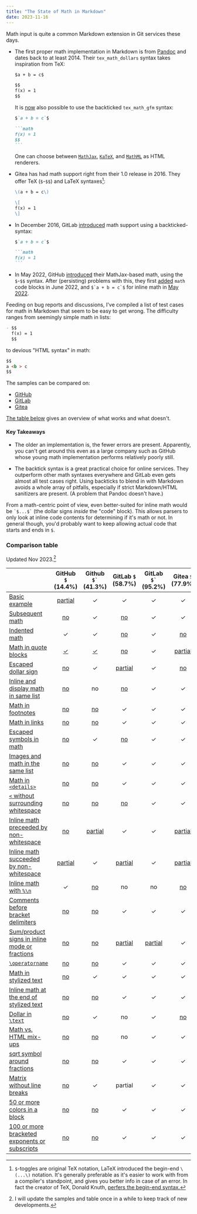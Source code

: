 ```yaml
---
title: "The State of Math in Markdown"
date: 2023-11-16
---
```


Math input is quite a common Markdown extension in Git services these days.

- The first proper math implementation in Markdown is from
  [Pandoc](https://pandoc.org/) and dates back to at least 2014. Their
  `tex_math_dollars` syntax takes inspiration from TeX:

  ```markdown
  $a + b = c$

  $$
  f(x) = 1
  $$
  ```

  It is [now](https://github.com/jgm/pandoc/pull/9156) also possible to use the
  backticked `tex_math_gfm` syntax:

  ````markdown
  $`a + b = c`$

  ```math
  f(x) = 1
  $$
  ```
  ````

  One can choose between [`MathJax`](https://www.mathjax.org/),
  [`KaTeX`](https://katex.org/), and
  [`MathML`](https://developer.mozilla.org/en-US/docs/Web/MathML) as HTML
  renderers.

- Gitea has had math support right from their 1.0 release in 2016. They offer
  TeX (`$`-`$$`) and LaTeX syntaxes[^1]:

  ```markdown
  \(a + b = c\)

  \[
  f(x) = 1
  \]
  ```

- In December 2016, GitLab
  [introduced](https://about.gitlab.com/releases/2016/12/22/gitlab-8-15-released/)
  math support using a backticked-syntax:

  ````markdown
  $`a + b = c`$

  ```math
  f(x) = 1
  ```
  ````

- In May 2022, GitHub
  [introduced](https://github.blog/2022-05-19-math-support-in-markdown/) their
  MathJax-based math, using the `$`-`$$` syntax. After (persisting) problems
  with this, they first
  [added](https://github.blog/changelog/2022-06-28-fenced-block-syntax-for-mathematical-expressions/)
  `math` code blocks in June 2022, and ``$`a + b = c`$`` for inline math in
  [May
  2022](https://github.blog/changelog/2023-05-08-new-delimiter-syntax-for-inline-mathematical-expressions/).

Feeding on bug reports and discussions, I've compiled a list of test cases for
math in Markdown that seem to be easy to get wrong. The difficulty ranges from
seemingly simple math in lists:

```markdown
- $$
  f(x) = 1
  $$
```

to devious "HTML syntax" in math:

```markdown
$$
a <b > c
$$
```

The samples can be compared on:

- [GitHub](https://github.com/nschloe/markdown-math-acid-test)
- [GitLab](https://gitlab.com/nschloe/github-math-bugs)
- [Gitea](https://try.gitea.io/nschloe/markdown-math-acid-test)

[The table below](#comparison-table) gives an overview of what works and what
doesn't.

#### Key Takeaways

- The older an implementation is, the fewer errors are present. Apparently, you
  can't get around this even as a large company such as GitHub whose young math
  implementation performs relatively poorly still.

- The backtick syntax is a great practical choice for online services. They
  outperform other math syntaxes everywhere and GitLab even gets almost all
  test cases right. Using backticks to blend in with Markdown avoids a whole
  array of pitfalls, especially if strict Markdown/HTML sanitizers are present.
  (A problem that Pandoc doesn't have.)

From a math-centric point of view, even better-suited for inline math would be
`` `$...$` `` (the dollar signs _inside_ the "code" block). This allows parsers
to only look at inline code contents for determining if it's math or not. In
general though, you'd probably want to keep allowing actual code that starts
and ends in `$`.

### Comparison table

Updated Nov 2023.[^2]

|                                                                                                                                                                                |                    GitHub `$` (14.4%)                     |                  Github `` $` `` (41.3%)                  |                       GitLab `$` (58.7%)                        |                     GitLab `` $` `` (95.2%)                     |                     Gitea `$` (77.9%)                     |                    Gitea `\(` (81.7%)                     |                  Pandoc `$` (94.2%)                  |
| :----------------------------------------------------------------------------------------------------------------------------------------------------------------------------- | :-------------------------------------------------------: | :-------------------------------------------------------: | :-------------------------------------------------------------: | :-------------------------------------------------------------: | :-------------------------------------------------------: | :-------------------------------------------------------: | :--------------------------------------------------: |
| [Basic example](https://github.com/nschloe/markdown-math-acid-test/blob/main/dollar-backtick.md#basic-example)                                                                 |  [partial](https://github.com/github/markup/issues/1744)  |                             ✓                             |                                ✓                                |                                ✓                                |                             ✓                             |                             ✓                             |                          ✓                           |
| [Subsequent math](https://github.com/nschloe/markdown-math-acid-test/blob/main/dollar-backtick.md#subsequent-math)                                                             |    [no](https://github.com/github/markup/issues/1741)     |                             ✓                             |   [no](https://gitlab.com/gitlab-org/gitlab/-/issues/431890)    |                                ✓                                |                             ✓                             |                             ✓                             |                          ✓                           |
| [Indented math](https://github.com/nschloe/markdown-math-acid-test/blob/main/dollar-backtick.md#indented-math)                                                                 |                             ✓                             |                             ✓                             |   [no](https://gitlab.com/gitlab-org/gitlab/-/issues/431893)    |                                ✓                                |   [no](https://github.com/go-gitea/gitea/issues/27834)    |   [no](https://github.com/go-gitea/gitea/issues/27834)    |                          ✓                           |
| [Math in quote blocks](https://github.com/nschloe/markdown-math-acid-test/blob/main/dollar-backtick.md#math-in-quote-blocks)                                                   |     [✓](https://github.com/github/markup/issues/1732)     |     [✓](https://github.com/github/markup/issues/1732)     |   [no](https://gitlab.com/gitlab-org/gitlab/-/issues/431889)    |                                ✓                                | [partial](https://github.com/go-gitea/gitea/issues/27777) | [partial](https://github.com/go-gitea/gitea/issues/27777) |                          ✓                           |
| [Escaped dollar sign](https://github.com/nschloe/markdown-math-acid-test/blob/main/dollar-backtick.md#escaped-dollar-sign)                                                     | [no](https://github.com/orgs/community/discussions/17116) |                             ✓                             | [partial](https://gitlab.com/gitlab-org/gitlab/-/issues/429512) |                                ✓                                |   [no](https://github.com/go-gitea/gitea/issues/27618)    |                             ✓                             |                          ✓                           |
| [Inline and display math in same list](https://github.com/nschloe/markdown-math-acid-test/blob/main/dollar-backtick.md#inline-and-display-math-in-same-list)                   |    [no](https://github.com/github/markup/issues/1745)     |                            no                             |   [no](https://gitlab.com/gitlab-org/gitlab/-/issues/431895)    |                                ✓                                |                             ✓                             |                             ✓                             |                          ✓                           |
| [Math in footnotes](https://github.com/nschloe/markdown-math-acid-test/blob/main/dollar-backtick.md#math-in-footnotes)                                                         | [no](https://github.com/orgs/community/discussions/55227) | [no](https://github.com/orgs/community/discussions/55227) |                                ✓                                |                                ✓                                |                             ✓                             |                             ✓                             |                          ✓                           |
| [Math in links](https://github.com/nschloe/markdown-math-acid-test/blob/main/dollar-backtick.md#math-in-links)                                                                 | [no](https://github.com/orgs/community/discussions/55232) | [no](https://github.com/orgs/community/discussions/55232) |                                ✓                                |                                ✓                                |                             ✓                             |                             ✓                             |                          ✓                           |
| [Escaped symbols in math](https://github.com/nschloe/markdown-math-acid-test/blob/main/dollar-backtick.md#escaped-symbols-in-math)                                             |    [no](https://github.com/github/markup/issues/1746)     |                             ✓                             |   [no](https://gitlab.com/gitlab-org/gitlab/-/issues/431896)    |                                ✓                                |                             ✓                             |                             ✓                             |                          ✓                           |
| [Images and math in the same list](https://github.com/nschloe/markdown-math-acid-test/blob/main/dollar-backtick.md#images-and-math-in-the-same-list)                           |    [no](https://github.com/github/markup/issues/1743)     |    [no](https://github.com/github/markup/issues/1743)     |                                ✓                                |                                ✓                                |                             ✓                             |                             ✓                             |                          ✓                           |
| [Math in `<details>`](https://github.com/nschloe/markdown-math-acid-test/blob/main/dollar-backtick.md#math-in-details)                                                         | [no](https://github.com/orgs/community/discussions/57950) | [no](https://github.com/orgs/community/discussions/57950) |                                ✓                                |                                ✓                                |                             ✓                             |                             ✓                             |                          ✓                           |
| [`<` without surrounding whitespace](https://github.com/nschloe/markdown-math-acid-test/blob/main/dollar-backtick.md#-without-surrounding-whitespace)                          | [no](https://github.com/orgs/community/discussions/55225) | [no](https://github.com/orgs/community/discussions/55225) |   [no](https://gitlab.com/gitlab-org/gitlab/-/issues/431897)    |                                ✓                                |                             ✓                             |                             ✓                             |                          ✓                           |
| [Inline math preceeded by non-whitespace](https://github.com/nschloe/markdown-math-acid-test/blob/main/dollar-backtick.md#inline-math-preceeded-by-non-whitespace)             |    [no](https://github.com/github/markup/issues/1742)     |  [partial](https://github.com/github/markup/issues/1742)  |                                ✓                                |                                ✓                                | [partial](https://github.com/go-gitea/gitea/issues/27605) | [partial](https://github.com/go-gitea/gitea/issues/27605) |                          ✓                           |
| [Inline math succeeded by non-whitespace](https://github.com/nschloe/markdown-math-acid-test/blob/main/dollar-backtick.md#inline-math-succeeded-by-non-whitespace)             |  [partial](https://github.com/github/markup/issues/1742)  |                             ✓                             | [partial](https://gitlab.com/gitlab-org/gitlab/-/issues/431869) |                                ✓                                | [partial](https://github.com/go-gitea/gitea/issues/27605) | [partial](https://github.com/go-gitea/gitea/issues/27605) | [partial](https://github.com/jgm/pandoc/issues/9192) |
| [Inline math with `%\n`](https://github.com/nschloe/markdown-math-acid-test/blob/main/dollar-backtick.md#inline-math-with-n)                                                   |                             ✓                             | [no](https://github.com/orgs/community/discussions/55237) |                               no                                |                               no                                |   [no](https://github.com/go-gitea/gitea/issues/27617)    |   [no](https://github.com/go-gitea/gitea/issues/27617)    |   [no](https://github.com/jgm/pandoc/issues/9193)    |
| [Comments before bracket delimiters](https://github.com/nschloe/markdown-math-acid-test/blob/main/dollar-backtick.md#comments-before-bracket-delimiters)                       | [no](https://github.com/orgs/community/discussions/55228) | [no](https://github.com/orgs/community/discussions/55228) |                                ✓                                |                                ✓                                |                             ✓                             |                             ✓                             |                          ✓                           |
| [Sum/product signs in inline mode or fractions](https://github.com/nschloe/markdown-math-acid-test/blob/main/dollar-backtick.md#sumproduct-signs-in-inline-mode-or-fractions)  | [no](https://github.com/orgs/community/discussions/17051) | [no](https://github.com/orgs/community/discussions/17051) | [partial](https://gitlab.com/gitlab-org/gitlab/-/issues/429512) | [partial](https://gitlab.com/gitlab-org/gitlab/-/issues/429512) |                             ✓                             |                             ✓                             |                          ✓                           |
| [`\operatorname`](https://github.com/nschloe/markdown-math-acid-test/blob/main/dollar-backtick.md#operatorname)                                                                | [no](https://github.com/orgs/community/discussions/55368) | [no](https://github.com/orgs/community/discussions/55368) |                                ✓                                |                                ✓                                |                             ✓                             |                             ✓                             |                          ✓                           |
| [Math in stylized text](https://github.com/nschloe/markdown-math-acid-test/blob/main/dollar-backtick.md#math-in-stylized-text)                                                 | [no](https://github.com/orgs/community/discussions/17264) |                             ✓                             |                                ✓                                |                                ✓                                |                             ✓                             |                             ✓                             |                          ✓                           |
| [Inline math at the end of stylized text](https://github.com/nschloe/markdown-math-acid-test/blob/main/dollar-backtick.md#inline-math-at-the-end-of-stylized-text)             | [no](https://github.com/orgs/community/discussions/55033) | [no](https://github.com/orgs/community/discussions/55033) |                                ✓                                |                                ✓                                |                             ✓                             |                             ✓                             |                          ✓                           |
| [Dollar in `\text`](https://github.com/nschloe/markdown-math-acid-test/blob/main/dollar-backtick.md#dollar-in-text)                                                            | [no](https://github.com/orgs/community/discussions/39655) |                             ✓                             |                               no                                |                                ✓                                |   [no](https://github.com/go-gitea/gitea/issues/28070)    |   [no](https://github.com/go-gitea/gitea/issues/28070)    |                          ✓                           |
| [Math vs. HTML mix-ups](https://github.com/nschloe/markdown-math-acid-test/blob/main/dollar-backtick.md#math-vs-html-mix-ups)                                                  |    [no](https://github.com/github/markup/issues/1747)     |    [no](https://github.com/github/markup/issues/1747)     |                               no                                |                                ✓                                |                             ✓                             |                             ✓                             |                          ✓                           |
| [sqrt symbol around fractions](https://github.com/nschloe/markdown-math-acid-test/blob/main/dollar-backtick.md#sqrt-symbol-around-fractions)                                   | [no](https://github.com/orgs/community/discussions/39251) | [no](https://github.com/orgs/community/discussions/39251) |                                ✓                                |                                ✓                                |                             ✓                             |                             ✓                             |                          ✓                           |
| [Matrix without line breaks](https://github.com/nschloe/markdown-math-acid-test/blob/main/dollar-backtick.md#matrix-without-line-breaks)                                       | [no](https://github.com/orgs/community/discussions/52991) |                             ✓                             |                             partial                             |                                ✓                                |                             ✓                             |                             ✓                             |                          ✓                           |
| [50 or more colors in a block](https://github.com/nschloe/markdown-math-acid-test/blob/main/dollar-backtick.md#50-or-more-colors-in-a-block)                                   | [no](https://github.com/orgs/community/discussions/45276) | [no](https://github.com/orgs/community/discussions/45276) |                                ✓                                |                                ✓                                |                             ✓                             |                             ✓                             |                          ✓                           |
| [100 or more bracketed exponents or subscripts](https://github.com/nschloe/markdown-math-acid-test/blob/main/dollar-backtick.md#100-or-more-bracketed-exponents-or-subscripts) | [no](https://github.com/orgs/community/discussions/59960) | [no](https://github.com/orgs/community/discussions/59960) |                                ✓                                |                                ✓                                |                             ✓                             |                             ✓                             |                          ✓                           |

[^1]:
    `$`-toggles are original TeX notation, LaTeX introduced the begin-end
    `\(...\)` notation. It's generally preferable as it's easier to work with from
    a compiler's standpoint, and gives you better info in case of an error. In fact
    the creator of TeX, Donald Knuth, [perfers the begin-end
    syntax.](https://tex.stackexchange.com/questions/510/are-and-preferable-to-dollar-signs-for-math-mode#comment61028_510)

[^2]:
    I will update the samples and table once in a while to keep track of new
    developments.

